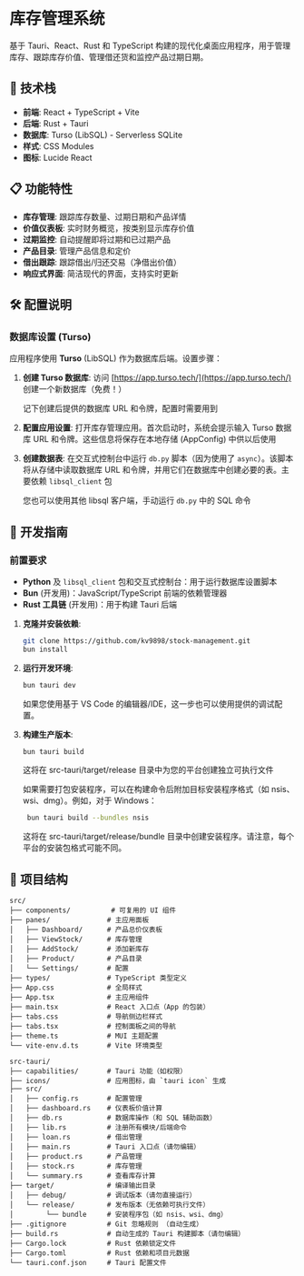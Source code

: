 # 库存管理系统

基于 Tauri、React、Rust 和 TypeScript 构建的现代化桌面应用程序，用于管理库存、跟踪库存价值、管理借还货和监控产品过期日期。

## 🚀 技术栈

- **前端**: React + TypeScript + Vite
- **后端**: Rust + Tauri
- **数据库**: Turso (LibSQL) - Serverless SQLite
- **样式**: CSS Modules
- **图标**: Lucide React

## 📋 功能特性

- **库存管理**: 跟踪库存数量、过期日期和产品详情
- **价值仪表板**: 实时财务概览，按类别显示库存价值
- **过期监控**: 自动提醒即将过期和已过期产品
- **产品目录**: 管理产品信息和定价
- **借出跟踪**: 跟踪借出/归还交易（净借出价值）
- **响应式界面**: 简洁现代的界面，支持实时更新

## 🛠️ 配置说明

### 数据库设置 (Turso)

应用程序使用 **Turso** (LibSQL) 作为数据库后端。设置步骤：

1. **创建 Turso 数据库**:
   访问 [https://app.turso.tech/](https://app.turso.tech/) 创建一个新数据库（免费！）

   记下创建后提供的数据库 URL 和令牌，配置时需要用到

2. **配置应用设置**:
   打开库存管理应用。首次启动时，系统会提示输入 Turso 数据库 URL 和令牌。这些信息将保存在本地存储 (AppConfig) 中供以后使用

3. **创建数据表**:
   在交互式控制台中运行 `db.py` 脚本（因为使用了 `async`）。该脚本将从存储中读取数据库 URL 和令牌，并用它们在数据库中创建必要的表。主要依赖 `libsql_client` 包

   您也可以使用其他 libsql 客户端，手动运行 `db.py` 中的 SQL 命令

## 🔧 开发指南

### 前置要求

- **Python** 及 `libsql_client` 包和交互式控制台：用于运行数据库设置脚本
- **Bun** (开发用)：JavaScript/TypeScript 前端的依赖管理器
- **Rust 工具链** (开发用)：用于构建 Tauri 后端

1. **克隆并安装依赖**:

   ```bash
   git clone https://github.com/kv9898/stock-management.git
   bun install
   ```

2. **运行开发环境**:

   ```bash
   bun tauri dev
   ```

   如果您使用基于 VS Code 的编辑器/IDE，这一步也可以使用提供的调试配置。

3. **构建生产版本**:

   ```bash
   bun tauri build
   ```

   这将在 src-tauri/target/release 目录中为您的平台创建独立可执行文件

   如果需要打包安装程序，可以在构建命令后附加目标安装程序格式（如 nsis、wsi、dmg）。例如，对于 Windows：

   ```bash
    bun tauri build --bundles nsis
   ```

   这将在 src-tauri/target/release/bundle 目录中创建安装程序。请注意，每个平台的安装包格式可能不同。

## 📁 项目结构

```
src/
├── components/          # 可复用的 UI 组件
├── panes/              # 主应用面板
│   ├── Dashboard/      # 产品总价仪表板
│   ├── ViewStock/      # 库存管理
│   ├── AddStock/       # 添加新库存
│   ├── Product/        # 产品目录
│   └── Settings/       # 配置
├── types/              # TypeScript 类型定义
├── App.css             # 全局样式
├── App.tsx             # 主应用组件
├── main.tsx            # React 入口点（App 的包装）
├── tabs.css            # 导航侧边栏样式
├── tabs.tsx            # 控制面板之间的导航
├── theme.ts            # MUI 主题配置
└── vite-env.d.ts       # Vite 环境类型

src-tauri/
├── capabilities/       # Tauri 功能（如权限）
├── icons/              # 应用图标，由 `tauri icon` 生成
├── src/
│   ├── config.rs       # 配置管理
│   ├── dashboard.rs    # 仪表板价值计算
│   ├── db.rs           # 数据库操作（和 SQL 辅助函数）
│   ├── lib.rs          # 注册所有模块/后端命令
│   ├── loan.rs         # 借出管理
│   ├── main.rs         # Tauri 入口点（请勿编辑）
│   ├── product.rs      # 产品管理
│   ├── stock.rs        # 库存管理
│   └── summary.rs      # 查看库存计算
├── target/             # 编译输出目录
│   ├── debug/          # 调试版本（请勿直接运行）
│   └── release/        # 发布版本（无依赖可执行文件）
│        └── bundle     # 安装程序包（如 nsis、wsi、dmg）
├── .gitignore          # Git 忽略规则 （自动生成）
├── build.rs            # 自动生成的 Tauri 构建脚本（请勿编辑）
├── Cargo.lock          # Rust 依赖锁定文件
├── Cargo.toml          # Rust 依赖和项目元数据
└── tauri.conf.json     # Tauri 配置文件
```
